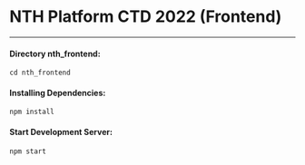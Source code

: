 # NTH Platform CTD 2022 (Frontend)

---
#### Directory nth_frontend:
```
cd nth_frontend
```
#### Installing Dependencies:
```
npm install
```

#### Start Development Server:
```
npm start
```
